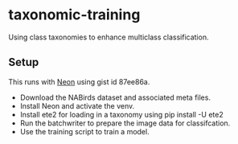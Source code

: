 # taxonomic-training
Using class taxonomies to enhance multiclass classification.
## Setup
This runs with [Neon](https://github.com/NervanaSystems/neon) using gist id 87ee86a.
- Download the NABirds dataset and associated meta files.
- Install Neon and activate the venv.
- Install ete2 for loading in a taxonomy using pip install -U ete2
- Run the batchwriter to prepare the image data for classifcation.
- Use the training script to train a model.
